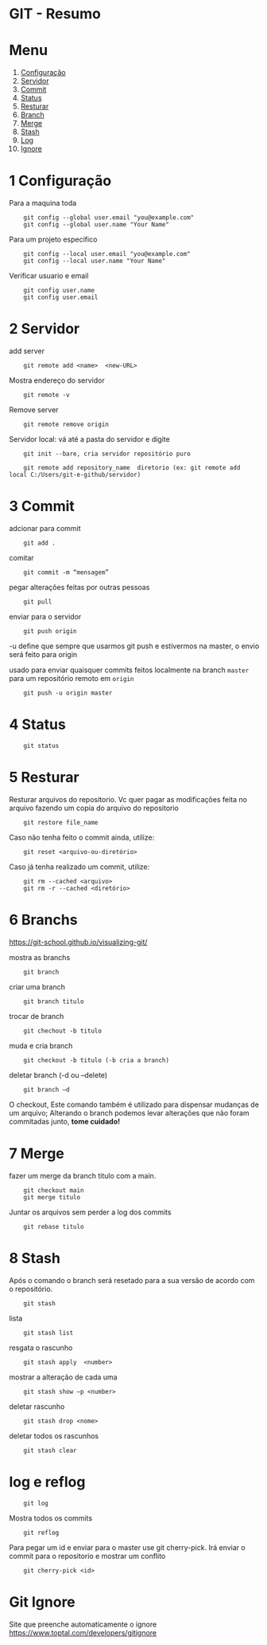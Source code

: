 GIT - Resumo
=============


# Menu
1. [Configuração](#config)
2. [Servidor](#serve)
3. [Commit](#Commit)
4. [Status](#Status)
5. [Resturar](#Resturar)
6. [Branch](#Branch)
7. [Merge](#Merge)
8. [Stash](#Stash)
9. [Log](#log)
10. [Ignore](#ignore)


<div id='config'/>  

# 1 Configuração



Para a maquina toda 
```
    git config --global user.email "you@example.com"
    git config --global user.name "Your Name"
```

Para um projeto especifico
```
    git config --local user.email "you@example.com"
    git config --local user.name "Your Name"
```
Verificar usuario e email
```
    git config user.name
    git config user.email
```


<div id='serve'/>  

# 2 Servidor

add server
```
    git remote add <name>  <new-URL>
```

Mostra endereço do servidor

```
    git remote -v
```
Remove server
```
    git remote remove origin
```
Servidor local:  vá até a pasta do servidor e digite 

```
    git init --bare, cria servidor repositório puro

    git remote add repository_name  diretorio (ex: git remote add local C:/Users/git-e-github/servidor)
```

<div id='Commit'/>  

# 3 Commit
adcionar para commit 

```
    git add . 
```
comitar 
```
    git commit -m “mensagem” 
```

pegar alterações feitas por outras pessoas
```
    git pull
```

enviar para o servidor
```
    git push origin 
```
-u define que sempre que usarmos git push e estivermos na master, o envio será feito para origin

usado para enviar quaisquer commits feitos localmente na branch `master` para um repositório remoto em `origin`
```
    git push -u origin master
```

<div id='Status'/>  

# 4 Status
```
    git status
```

<div id='Resturar'/>  

# 5 Resturar

Resturar arquivos do repositorio. Vc quer pagar as modificações feita no arquivo fazendo um copia do arquivo 
do repositorio
```
    git restore file_name
```

Caso não tenha feito o commit ainda, utilize:
```
    git reset <arquivo-ou-diretório>
```

Caso já tenha realizado um commit, utilize:
```
    git rm --cached <arquivo>
    git rm -r --cached <diretório>
```

<div id='Branchs'/>  


# 6 Branchs 
https://git-school.github.io/visualizing-git/

mostra as branchs 
```
    git branch
```
criar uma branch 
```
    git branch titulo
```
trocar de branch 
```
    git chechout -b titulo
```
muda e cria branch
```
    git checkout -b titulo (-b cria a branch)
```

deletar branch (-d ou –delete)
```
    git branch –d
```
 O checkout, Este comando também é utilizado para dispensar mudanças de um arquivo;
 Alterando o branch podemos levar alterações que não foram commitadas junto, **tome cuidado!**

<div id='Merge'/>  

# 7 Merge

fazer um merge da branch titulo com a main. 
```
    git checkout main
    git merge titulo
```
Juntar os arquivos sem perder a log dos commits 
```
    git rebase titulo
```


<div id='Stash'/>  

# 8 Stash  
Após o comando o branch será resetado para a sua versão de acordo com o repositório. 
```
    git stash
```
lista
```
    git stash list
```

resgata o rascunho 
```
    git stash apply  <number>
```
mostrar a alteração de cada uma
``` 
    git stash show –p <number>
```

deletar rascunho
```
    git stash drop <nome>
```

deletar todos os rascunhos
```
    git stash clear
```

<div id='log'/>  

# log e reflog

```
    git log
```

Mostra todos os commits 
```
    git reflog
```

Para pegar um id e enviar para o master use git cherry-pick. 
Irá enviar o commit para o repositorio e mostrar um conflito
```
    git cherry-pick <id>
```

<div id='log'/>  

# Git Ignore 
Site que preenche automaticamente o ignore
https://www.toptal.com/developers/gitignore 
```

```



```
```
